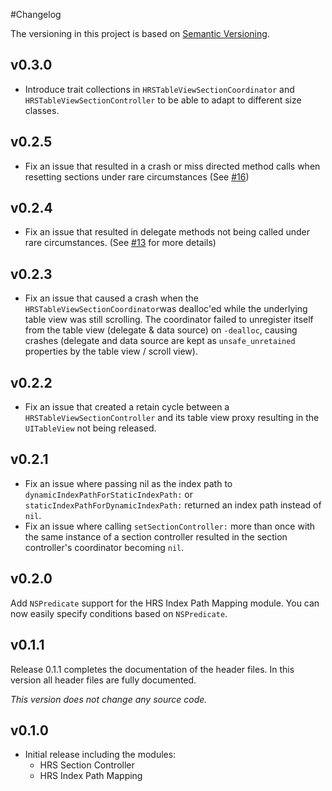 #Changelog

The versioning in this project is based on [Semantic Versioning](http://semver.org).

## v0.3.0
- Introduce trait collections in `HRSTableViewSectionCoordinator` and `HRSTableViewSectionController` to be able to adapt to different size classes.

## v0.2.5
- Fix an issue that resulted in a crash or miss directed method calls when resetting sections under rare circumstances (See [\#16](https://github.com/Hotel-Reservation-Service/HRSAdvancedTableViews/pull/18))

## v0.2.4
- Fix an issue that resulted in delegate methods not being called under rare circumstances. (See [\#13](https://github.com/Hotel-Reservation-Service/HRSAdvancedTableViews/issues/13) for more details)

## v0.2.3
- Fix an issue that caused a crash when the `HRSTableViewSectionCoordinator`was dealloc'ed while the underlying table view was still scrolling.
The coordinator failed to unregister itself from the table view (delegate & data source) on `-dealloc`, causing crashes (delegate and data source are kept as `unsafe_unretained` properties by the table view / scroll view).

## v0.2.2
- Fix an issue that created a retain cycle between a `HRSTableViewSectionController` and its table view proxy resulting in the `UITableView` not being released.

## v0.2.1
- Fix an issue where passing nil as the index path to `dynamicIndexPathForStaticIndexPath:` or `staticIndexPathForDynamicIndexPath:` returned an index path instead of `nil`.
- Fix an issue where calling `setSectionController:` more than once with the same instance of a section controller resulted in the section controller's coordinator becoming `nil`.

## v0.2.0
Add `NSPredicate` support for the HRS Index Path Mapping module. You can now easily specify conditions based on `NSPredicate`.

## v0.1.1
Release 0.1.1 completes the documentation of the header files. In this version all header files are fully documented.

*This version does not change any source code.*

## v0.1.0
- Initial release including the modules:
	- HRS Section Controller
	- HRS Index Path Mapping

